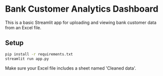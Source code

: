 # Bank Customer Analytics Dashboard

This is a basic Streamlit app for uploading and viewing bank customer data from an Excel file.

## Setup

```bash
pip install -r requirements.txt
streamlit run app.py
```

Make sure your Excel file includes a sheet named 'Cleaned data'.
